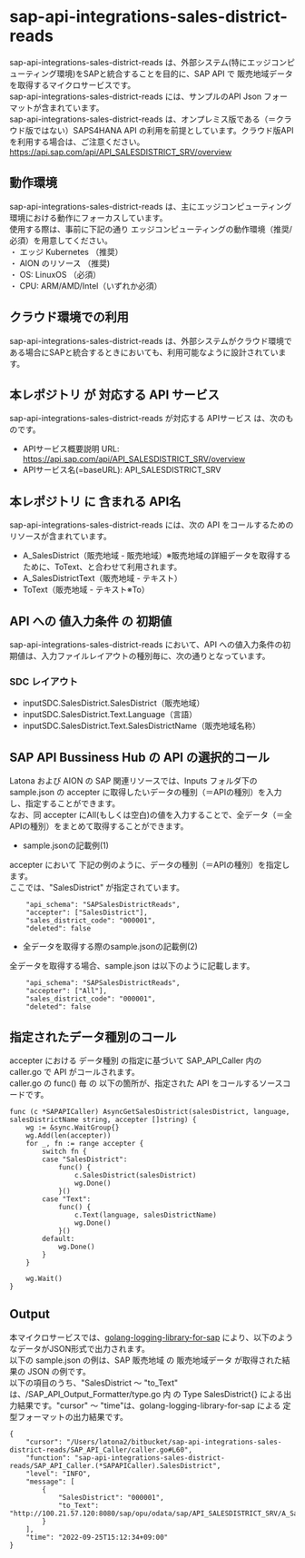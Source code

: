 # sap-api-integrations-sales-district-reads
sap-api-integrations-sales-district-reads は、外部システム(特にエッジコンピューティング環境)をSAPと統合することを目的に、SAP API で 販売地域データを取得するマイクロサービスです。    
sap-api-integrations-sales-district-reads には、サンプルのAPI Json フォーマットが含まれています。   
sap-api-integrations-sales-district-reads は、オンプレミス版である（＝クラウド版ではない）SAPS4HANA API の利用を前提としています。クラウド版APIを利用する場合は、ご注意ください。   
https://api.sap.com/api/API_SALESDISTRICT_SRV/overview

## 動作環境  
sap-api-integrations-sales-district-reads は、主にエッジコンピューティング環境における動作にフォーカスしています。  
使用する際は、事前に下記の通り エッジコンピューティングの動作環境（推奨/必須）を用意してください。  
・ エッジ Kubernetes （推奨）    
・ AION のリソース （推奨)    
・ OS: LinuxOS （必須）    
・ CPU: ARM/AMD/Intel（いずれか必須）　　

## クラウド環境での利用
sap-api-integrations-sales-district-reads は、外部システムがクラウド環境である場合にSAPと統合するときにおいても、利用可能なように設計されています。  

## 本レポジトリ が 対応する API サービス
sap-api-integrations-sales-district-reads が対応する APIサービス は、次のものです。

* APIサービス概要説明 URL: https://api.sap.com/api/API_SALESDISTRICT_SRV/overview
* APIサービス名(=baseURL): API_SALESDISTRICT_SRV

## 本レポジトリ に 含まれる API名
sap-api-integrations-sales-district-reads には、次の API をコールするためのリソースが含まれています。  

* A_SalesDistrict（販売地域 - 販売地域）※販売地域の詳細データを取得するために、ToText、と合わせて利用されます。
* A_SalesDistrictText（販売地域 - テキスト）
* ToText（販売地域 - テキスト※To）

## API への 値入力条件 の 初期値
sap-api-integrations-sales-district-reads において、API への値入力条件の初期値は、入力ファイルレイアウトの種別毎に、次の通りとなっています。  

### SDC レイアウト

* inputSDC.SalesDistrict.SalesDistrict（販売地域）
* inputSDC.SalesDistrict.Text.Language（言語）
* inputSDC.SalesDistrict.Text.SalesDistrictName（販売地域名称）

## SAP API Bussiness Hub の API の選択的コール

Latona および AION の SAP 関連リソースでは、Inputs フォルダ下の sample.json の accepter に取得したいデータの種別（＝APIの種別）を入力し、指定することができます。  
なお、同 accepter にAll(もしくは空白)の値を入力することで、全データ（＝全APIの種別）をまとめて取得することができます。  

* sample.jsonの記載例(1)  

accepter において 下記の例のように、データの種別（＝APIの種別）を指定します。  
ここでは、"SalesDistrict" が指定されています。

```
	"api_schema": "SAPSalesDistrictReads",
	"accepter": ["SalesDistrict"],
	"sales_district_code": "000001",
	"deleted": false
```
  
* 全データを取得する際のsample.jsonの記載例(2)  

全データを取得する場合、sample.json は以下のように記載します。  

```
	"api_schema": "SAPSalesDistrictReads",
	"accepter": ["All"],
	"sales_district_code": "000001",
	"deleted": false
```

## 指定されたデータ種別のコール

accepter における データ種別 の指定に基づいて SAP_API_Caller 内の caller.go で API がコールされます。  
caller.go の func() 毎 の 以下の箇所が、指定された API をコールするソースコードです。  

```
func (c *SAPAPICaller) AsyncGetSalesDistrict(salesDistrict, language, salesDistrictName string, accepter []string) {
	wg := &sync.WaitGroup{}
	wg.Add(len(accepter))
	for _, fn := range accepter {
		switch fn {
		case "SalesDistrict":
			func() {
				c.SalesDistrict(salesDistrict)
				wg.Done()
			}()
		case "Text":
			func() {
				c.Text(language, salesDistrictName)
				wg.Done()
			}()
		default:
			wg.Done()
		}
	}

	wg.Wait()
}

```

## Output  
本マイクロサービスでは、[golang-logging-library-for-sap](https://github.com/latonaio/golang-logging-library-for-sap) により、以下のようなデータがJSON形式で出力されます。  
以下の sample.json の例は、SAP 販売地域 の 販売地域データ が取得された結果の JSON の例です。  
以下の項目のうち、"SalesDistrict ～ "to_Text" は、/SAP_API_Output_Formatter/type.go 内 の Type SalesDistrict{} による出力結果です。"cursor" ～ "time"は、golang-logging-library-for-sap による 定型フォーマットの出力結果です。  

```
{
	"cursor": "/Users/latona2/bitbucket/sap-api-integrations-sales-district-reads/SAP_API_Caller/caller.go#L60",
	"function": "sap-api-integrations-sales-district-reads/SAP_API_Caller.(*SAPAPICaller).SalesDistrict",
	"level": "INFO",
	"message": [
		{
			"SalesDistrict": "000001",
			"to_Text": "http://100.21.57.120:8080/sap/opu/odata/sap/API_SALESDISTRICT_SRV/A_SalesDistrict('000001')/to_Text"
		}
	],
	"time": "2022-09-25T15:12:34+09:00"
}

```
